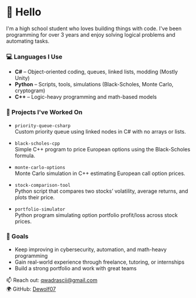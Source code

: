 # 👋 Hello

I'm a high school student who loves building things with code. I've been programming for over 3 years and enjoy solving logical problems and automating tasks.

### 💻 Languages I Use
- **C#** – Object-oriented coding, queues, linked lists, modding (Mostly Unity)
- **Python** – Scripts, tools, simulations (Black-Scholes, Monte Carlo, cryptogram)
- **C++** – Logic-heavy programming and math-based models

### 🔧 Projects I've Worked On

- `priority-queue-csharp`  
  Custom priority queue using linked nodes in C# with no arrays or lists.

- `black-scholes-cpp`  
  Simple C++ program to price European options using the Black-Scholes formula.

- `monte-carlo-options`  
  Monte Carlo simulation in C++ estimating European call option prices.

- `stock-comparison-tool`  
  Python script that compares two stocks’ volatility, average returns, and plots their price.

- `portfolio-simulator`  
  Python program simulating option portfolio profit/loss across stock prices.

### 🎯 Goals
- Keep improving in cybersecurity, automation, and math-heavy programming  
- Gain real-world experience through freelance, tutoring, or internships  
- Build a strong portfolio and work with great teams

📫 Reach out: qwadrascii@gmail.com  
🌍 GitHub: [Dewolf07](https://github.com/DEWOLF07)
